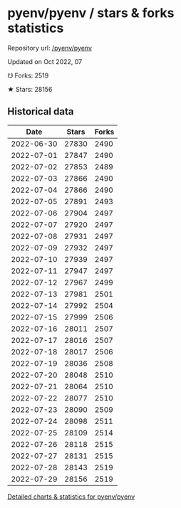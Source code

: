 # pyenv/pyenv / stars & forks statistics

Repository url: [/pyenv/pyenv](https://github.com/pyenv/pyenv)

Updated on Oct 2022, 07

☋ Forks: 2519

★ Stars: 28156

## Historical data
| Date | Stars | Forks |
|------|-------|-------|
| 2022-06-30 | 27830 | 2490 | 
| 2022-07-01 | 27847 | 2490 | 
| 2022-07-02 | 27853 | 2489 | 
| 2022-07-03 | 27866 | 2490 | 
| 2022-07-04 | 27866 | 2490 | 
| 2022-07-05 | 27891 | 2493 | 
| 2022-07-06 | 27904 | 2497 | 
| 2022-07-07 | 27920 | 2497 | 
| 2022-07-08 | 27931 | 2497 | 
| 2022-07-09 | 27932 | 2497 | 
| 2022-07-10 | 27939 | 2497 | 
| 2022-07-11 | 27947 | 2497 | 
| 2022-07-12 | 27967 | 2499 | 
| 2022-07-13 | 27981 | 2501 | 
| 2022-07-14 | 27992 | 2504 | 
| 2022-07-15 | 27999 | 2506 | 
| 2022-07-16 | 28011 | 2507 | 
| 2022-07-17 | 28016 | 2507 | 
| 2022-07-18 | 28017 | 2506 | 
| 2022-07-19 | 28036 | 2508 | 
| 2022-07-20 | 28048 | 2510 | 
| 2022-07-21 | 28064 | 2510 | 
| 2022-07-22 | 28077 | 2510 | 
| 2022-07-23 | 28090 | 2509 | 
| 2022-07-24 | 28098 | 2511 | 
| 2022-07-25 | 28109 | 2514 | 
| 2022-07-26 | 28118 | 2515 | 
| 2022-07-27 | 28131 | 2515 | 
| 2022-07-28 | 28143 | 2519 | 
| 2022-07-29 | 28156 | 2519 | 


[Detailed charts & statistics for pyenv/pyenv](https://reviewgithub.com/rep/pyenv/pyenv)
